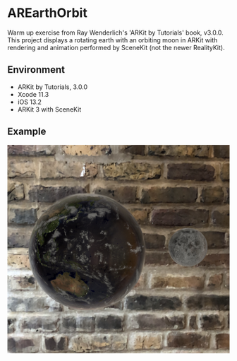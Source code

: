 # AREarthOrbit

Warm up exercise from Ray Wenderlich's 'ARKit by Tutorials' book, v3.0.0.
This project displays a rotating earth with an orbiting moon in ARKit with
rendering and animation performed by SceneKit (not the newer RealityKit).

## Environment

- ARKit by Tutorials, 3.0.0
- Xcode 11.3
- iOS 13.2
- ARKit 3 with SceneKit

## Example

![Example](docs/example.jpeg)

